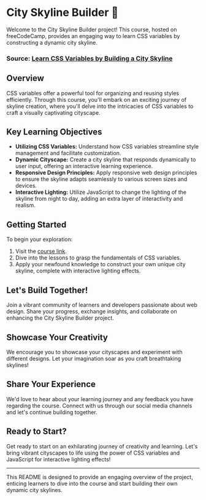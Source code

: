 # City Skyline Builder 🌆

Welcome to the City Skyline Builder project! This course, hosted on freeCodeCamp, provides an engaging way to learn CSS variables by constructing a dynamic city skyline. 

### Source: [Learn CSS Variables by Building a City Skyline](https://www.freecodecamp.org/learn/2022/responsive-web-design/#learn-css-variables-by-building-a-city-skyline)

## Overview

CSS variables offer a powerful tool for organizing and reusing styles efficiently. Through this course, you'll embark on an exciting journey of skyline creation, where you'll delve into the intricacies of CSS variables to craft a visually captivating cityscape.

## Key Learning Objectives

- **Utilizing CSS Variables:** Understand how CSS variables streamline style management and facilitate customization.
- **Dynamic Cityscape:** Create a city skyline that responds dynamically to user input, offering an interactive learning experience.
- **Responsive Design Principles:** Apply responsive web design principles to ensure the skyline adapts seamlessly to various screen sizes and devices.
- **Interactive Lighting:** Utilize JavaScript to change the lighting of the skyline from night to day, adding an extra layer of interactivity and realism.

## Getting Started

To begin your exploration:

1. Visit the [course link](https://www.freecodecamp.org/learn/2022/responsive-web-design/#learn-css-variables-by-building-a-city-skyline).
2. Dive into the lessons to grasp the fundamentals of CSS variables.
3. Apply your newfound knowledge to construct your own unique city skyline, complete with interactive lighting effects.

## Let's Build Together!

Join a vibrant community of learners and developers passionate about web design. Share your progress, exchange insights, and collaborate on enhancing the City Skyline Builder project.

## Showcase Your Creativity

We encourage you to showcase your cityscapes and experiment with different designs. Let your imagination soar as you craft breathtaking skylines!

## Share Your Experience

We'd love to hear about your learning journey and any feedback you have regarding the course. Connect with us through our social media channels and let's continue building together.

## Ready to Start?

Get ready to start on an exhilarating journey of creativity and learning. Let's bring vibrant cityscapes to life using the power of CSS variables and JavaScript for interactive lighting effects!

---

This README is designed to provide an engaging overview of the project, enticing learners to dive into the course and start building their own dynamic city skylines.
